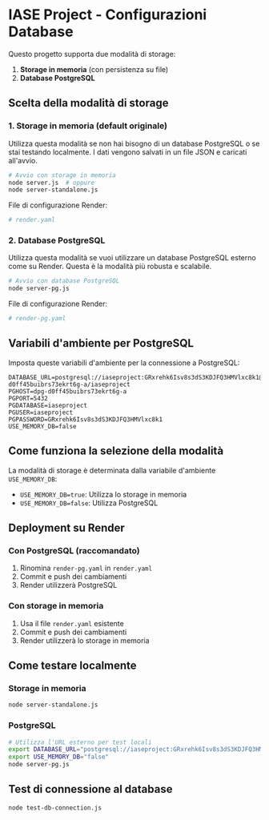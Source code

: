 # IASE Project - Configurazioni Database

Questo progetto supporta due modalità di storage:

1. **Storage in memoria** (con persistenza su file)
2. **Database PostgreSQL**

## Scelta della modalità di storage

### 1. Storage in memoria (default originale)

Utilizza questa modalità se non hai bisogno di un database PostgreSQL o se stai testando localmente. I dati vengono salvati in un file JSON e caricati all'avvio.

```bash
# Avvio con storage in memoria
node server.js  # oppure
node server-standalone.js
```

File di configurazione Render:
```yaml
# render.yaml
```

### 2. Database PostgreSQL

Utilizza questa modalità se vuoi utilizzare un database PostgreSQL esterno come su Render. Questa è la modalità più robusta e scalabile.

```bash
# Avvio con database PostgreSQL
node server-pg.js
```

File di configurazione Render:
```yaml
# render-pg.yaml
```

## Variabili d'ambiente per PostgreSQL

Imposta queste variabili d'ambiente per la connessione a PostgreSQL:

```
DATABASE_URL=postgresql://iaseproject:GRxrehk6Isv8s3dS3KDJFQ3HMVlxc8k1@dpg-d0ff45buibrs73ekrt6g-a/iaseproject
PGHOST=dpg-d0ff45buibrs73ekrt6g-a
PGPORT=5432
PGDATABASE=iaseproject
PGUSER=iaseproject
PGPASSWORD=GRxrehk6Isv8s3dS3KDJFQ3HMVlxc8k1
USE_MEMORY_DB=false
```

## Come funziona la selezione della modalità

La modalità di storage è determinata dalla variabile d'ambiente `USE_MEMORY_DB`:

- `USE_MEMORY_DB=true`: Utilizza lo storage in memoria
- `USE_MEMORY_DB=false`: Utilizza PostgreSQL

## Deployment su Render

### Con PostgreSQL (raccomandato)

1. Rinomina `render-pg.yaml` in `render.yaml`
2. Commit e push dei cambiamenti
3. Render utilizzerà PostgreSQL

### Con storage in memoria

1. Usa il file `render.yaml` esistente
2. Commit e push dei cambiamenti
3. Render utilizzerà lo storage in memoria

## Come testare localmente

### Storage in memoria
```bash
node server-standalone.js
```

### PostgreSQL
```bash
# Utilizza l'URL esterno per test locali
export DATABASE_URL="postgresql://iaseproject:GRxrehk6Isv8s3dS3KDJFQ3HMVlxc8k1@dpg-d0ff45buibrs73ekrt6g-a.oregon-postgres.render.com/iaseproject"
export USE_MEMORY_DB="false"
node server-pg.js
```

## Test di connessione al database
```bash
node test-db-connection.js
```